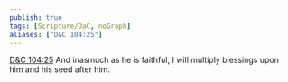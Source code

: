 ```yaml
---
publish: true
tags: [Scripture/DaC, noGraph]
aliases: ["D&C 104:25"]
---
```

[D&C 104:25](https://churchofjesuschrist.org/study/scriptures/dc-testament/dc/104?lang=eng&id=p25#p25) And inasmuch as he is faithful, I will multiply blessings upon him and his seed after him.
